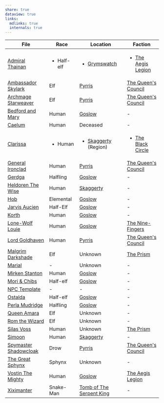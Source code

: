 ```yaml
---
share: true
dataview: true
links:
  mdlinks: true
  internals: true
---
```


| File                                                                                                                | Race                       | Location                                                                                    | Faction                                                                                                         |
| ------------------------------------------------------------------------------------------------------------------- | -------------------------- | ------------------------------------------------------------------------------------------- | --------------------------------------------------------------------------------------------------------------- |
| [Admiral Thainan](Maps%20&%20Geography/Cities%20&%20Towns/Grymswatch/NPCs/Admiral%20Thainan.md.md)                             | <ul><li>Half-elf</li></ul> | <ul><li>[Grymswatch](Maps%20&%20Geography/Cities%20&%20Towns/Grymswatch/Grymswatch.md.md)</li></ul> | <ul><li>[The Aegis Legion](Peoples%20&%20Factions/The%20Aegis%20Legion/The%20Aegis%20Legion.md.md)</li></ul>                |
| [Ambassador Skylark](Maps%20&%20Geography/Cities%20&%20Towns/Pyrris/NPCs/The%20Queen's%20Council/Ambassador%20Skylark.md.md)       | Elf                        | [Pyrris](Maps%20&%20Geography/Cities%20&%20Towns/Pyrris/Pyrris.md.md)                                | [The Queen's Council](Maps%20&%20Geography/Cities%20&%20Towns/Pyrris/NPCs/The%20Queen's%20Council/The%20Queen's%20Council.md.md) |
| [Archmage Starweaver](Maps%20&%20Geography/Cities%20&%20Towns/Pyrris/NPCs/The%20Queen's%20Council/Archmage%20Starweaver.md.md)     | Elf                        | [Pyrris](Maps%20&%20Geography/Cities%20&%20Towns/Pyrris/Pyrris.md.md)                                | [The Queen's Council](Maps%20&%20Geography/Cities%20&%20Towns/Pyrris/NPCs/The%20Queen's%20Council/The%20Queen's%20Council.md.md) |
| [Bedford and Mary](Maps%20&%20Geography/Cities%20&%20Towns/Goslow/NPCs/Bedford%20and%20Mary.md.md)                               | Human                      | [Goslow](Maps%20&%20Geography/Cities%20&%20Towns/Goslow/Goslow.md.md)                                | \-                                                                                                              |
| [Caelum](History%20&%20Lore/Legends/Caelum.md.md)                                                                        | Human                      | Deceased                                                                                    | \-                                                                                                              |
| [Clarissa](Peoples%20&%20Factions/The%20Black%20Circle/NPCs/Clarissa.md.md)                                                  | <ul><li>Human</li></ul>    | <ul><li>[Skaggerty](Skaggerty.md) (Region)</li></ul>                                                    | <ul><li>[The Black Circle](Peoples%20&%20Factions/The%20Black%20Circle/The%20Black%20Circle.md.md)</li></ul>                |
| [General Ironclad](Maps%20&%20Geography/Cities%20&%20Towns/Pyrris/NPCs/The%20Queen's%20Council/General%20Ironclad.md.md)           | Human                      | [Pyrris](Maps%20&%20Geography/Cities%20&%20Towns/Pyrris/Pyrris.md.md)                                | [The Queen's Council](Maps%20&%20Geography/Cities%20&%20Towns/Pyrris/NPCs/The%20Queen's%20Council/The%20Queen's%20Council.md.md) |
| [Gerdga](Maps%20&%20Geography/Cities%20&%20Towns/Goslow/NPCs/Gerdga.md.md)                                                   | Halfling                   | [Goslow](Maps%20&%20Geography/Cities%20&%20Towns/Goslow/Goslow.md.md)                                | \-                                                                                                              |
| [Heldoren The Wise](Maps%20&%20Geography/Cities%20&%20Towns/Skaggerty/NPCs/Heldoren%20The%20Wise.md.md)                          | Human                      | [Skaggerty](Maps%20&%20Geography/Cities%20&%20Towns/Skaggerty/Skaggerty.md.md)                       | \-                                                                                                              |
| [Hob](Maps%20&%20Geography/Cities%20&%20Towns/Goslow/NPCs/Hob.md.md)                                                         | Elemental                  | [Goslow](Maps%20&%20Geography/Cities%20&%20Towns/Goslow/Goslow.md.md)                                | \-                                                                                                              |
| [Jarvis Aucien](Maps%20&%20Geography/Cities%20&%20Towns/Goslow/NPCs/Jarvis%20Aucien.md.md)                                     | Half-Elf                   | [Goslow](Maps%20&%20Geography/Cities%20&%20Towns/Goslow/Goslow.md.md)                                | \-                                                                                                              |
| [Korth](Maps%20&%20Geography/Cities%20&%20Towns/Goslow/NPCs/Korth.md.md)                                                     | Human                      | [Goslow](Maps%20&%20Geography/Cities%20&%20Towns/Goslow/Goslow.md.md)                                | \-                                                                                                              |
| [Lone-Wolf Louie](Maps%20&%20Geography/Cities%20&%20Towns/Goslow/NPCs/Lone-Wolf%20Louie.md.md)                                 | Human                      | [Goslow](Maps%20&%20Geography/Cities%20&%20Towns/Goslow/Goslow.md.md)                                | [The Nine-Fingers](Peoples%20&%20Factions/Gambler's%20Guild/Gambler's%20Guild.md.md)                                     |
| [Lord Goldhaven](Maps%20&%20Geography/Cities%20&%20Towns/Pyrris/NPCs/The%20Queen's%20Council/Lord%20Goldhaven.md.md)               | Human                      | [Pyrris](Maps%20&%20Geography/Cities%20&%20Towns/Pyrris/Pyrris.md.md)                                | [The Queen's Council](Maps%20&%20Geography/Cities%20&%20Towns/Pyrris/NPCs/The%20Queen's%20Council/The%20Queen's%20Council.md.md) |
| [Malgrim Darkshade](Peoples%20&%20Factions/The%20Prism/NPCs/Malgrim%20Darkshade.md.md)                                       | Elf                        | Unknown                                                                                     | [The Prism](Peoples%20&%20Factions/The%20Prism/The%20Prism.md.md)                                                        |
| [Marial](History%20&%20Lore/Legends/Marial.md.md)                                                                        | \-                         | Unknown                                                                                     | \-                                                                                                              |
| [Mirken Stanton](Maps%20&%20Geography/Cities%20&%20Towns/Goslow/NPCs/Mirken%20Stanton.md.md)                                   | Human                      | [Goslow](Maps%20&%20Geography/Cities%20&%20Towns/Goslow/Goslow.md.md)                                | \-                                                                                                              |
| [Mori & Chibs](Maps%20&%20Geography/Cities%20&%20Towns/Goslow/NPCs/Mori%20&%20Chibs.md.md)                                       | Half-elf                   | [Goslow](Maps%20&%20Geography/Cities%20&%20Towns/Goslow/Goslow.md.md)                                | \-                                                                                                              |
| [NPC Template](Tables%20&%20Tools/Templates/NPC%20Template.md.md)                                                          | \-                         | \-                                                                                          | \-                                                                                                              |
| [Ostalda](Maps%20&%20Geography/Cities%20&%20Towns/Goslow/NPCs/Ostalda.md.md)                                                 | Half-elf                   | [Goslow](Maps%20&%20Geography/Cities%20&%20Towns/Goslow/Goslow.md.md)                                | \-                                                                                                              |
| [Perla Mudridge](Maps%20&%20Geography/Cities%20&%20Towns/Goslow/NPCs/Perla%20Mudridge.md.md)                                   | Halfling                   | [Goslow](Maps%20&%20Geography/Cities%20&%20Towns/Goslow/Goslow.md.md)                                | \-                                                                                                              |
| [Queen Amara](Maps%20&%20Geography/Cities%20&%20Towns/Pyrris/NPCs/Queen%20Amara.md.md)                                         | Elf                        | Unknown                                                                                     | \-                                                                                                              |
| [Rom the Wizard](History%20&%20Lore/Legends/Rom%20the%20Wizard.md.md)                                                        | Elf                        | Unknown                                                                                     | \-                                                                                                              |
| [Silas Voss](Peoples%20&%20Factions/The%20Prism/NPCs/Silas%20Voss.md.md)                                                     | Human                      | Unknown                                                                                     | [The Prism](Peoples%20&%20Factions/The%20Prism/The%20Prism.md.md)                                                        |
| [Simoon](Maps%20&%20Geography/Cities%20&%20Towns/Skaggerty/NPCs/Simoon.md.md)                                                | Human                      | [Skaggerty](Maps%20&%20Geography/Cities%20&%20Towns/Skaggerty/Skaggerty.md.md)                       | \-                                                                                                              |
| [Spymaster Shadowcloak](Maps%20&%20Geography/Cities%20&%20Towns/Pyrris/NPCs/The%20Queen's%20Council/Spymaster%20Shadowcloak.md.md) | Drow                       | [Pyrris](Maps%20&%20Geography/Cities%20&%20Towns/Pyrris/Pyrris.md.md)                                | [The Queen's Council](Maps%20&%20Geography/Cities%20&%20Towns/Pyrris/NPCs/The%20Queen's%20Council/The%20Queen's%20Council.md.md) |
| [The Great Sphynx](History%20&%20Lore/Legends/The%20Great%20Sphynx.md.md)                                                    | Sphynx                     | Unknown                                                                                     | \-                                                                                                              |
| [Vostin The Mighty](Maps%20&%20Geography/Cities%20&%20Towns/Goslow/NPCs/Vostin%20The%20Mighty.md.md)                             | Human                      | [Goslow](Maps%20&%20Geography/Cities%20&%20Towns/Goslow/Goslow.md.md)                                | [The Aegis Legion](Peoples%20&%20Factions/The%20Aegis%20Legion/The%20Aegis%20Legion.md.md)                                   |
| [Xiximanter](History%20&%20Lore/Legends/Xiximanter.md.md)                                                                | Snake-Man                  | [Tomb of The Serpent King](Maps%20&%20Geography/Dungeons/Tomb%20of%20The%20Serpent%20King.md.md)         | \-                                                                                                              |
